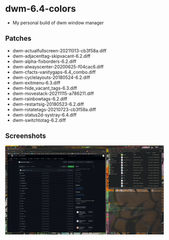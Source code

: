 # dwm-6.4-colors
* My personal build of dwm window manager

## Patches
* dwm-actualfullscreen-20211013-cb3f58a.diff
* dwm-adjacenttag-skipvacant-6.2.diff
* dwm-alpha-fixborders-6.2.diff
* dwm-alwayscenter-20200625-f04cac6.diff
* dwm-cfacts-vanitygaps-6.4_combo.diff
* dwm-cyclelayouts-20180524-6.2.diff
* dwm-exitmenu-6.3.diff
* dwm-hide_vacant_tags-6.3.diff
* dwm-movestack-20211115-a786211.diff
* dwm-rainbowtags-6.2.diff
* dwm-restartsig-20180523-6.2.diff
* dwm-rotatetags-20210723-cb3f58a.diff
* dwm-status2d-systray-6.4.diff
* dwm-switchtotag-6.2.diff

## Screenshots
![Screenshot](screenshot1.png)
